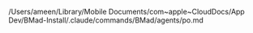 /Users/ameen/Library/Mobile Documents/com~apple~CloudDocs/App Dev/BMad-Install/.claude/commands/BMad/agents/po.md